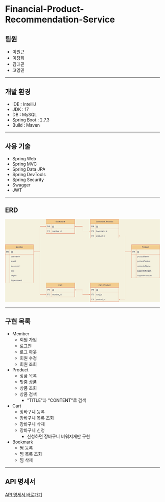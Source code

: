# Financial-Product-Recommendation-Service

## **팀원**
- 이원근
- 이창희
- 김대곤
- 고영민
---
## **개발 환경**

- IDE : IntelliJ
- JDK : 17
- DB : MySQL
- Spring Boot : 2.7.3
- Build : Maven
---
## **사용 기술**

- Spring Web
- Spring MVC
- Spring Data JPA
- Spring DevTools
- Spring Security
- Swagger
- JWT
---
## **ERD**

![ERD.png](src/main/resources/static/ERD.png)

---
## **구현 목록**

- Member
    - 회원 가입
    - 로그인
    - 로그 아웃
    - 회원 수정
    - 회원 조회
- Product
    - 상품 목록
    - 맞춤 상품
    - 상품 조회
    - 상품 검색
      - "TITLE"과 "CONTENT"로 검색
- Cart
    - 장바구니 등록
    - 장바구니 목록 조회
    - 장바구니 삭제
    - 장바구니 신청
      - 신청하면 장바구니 비워지게만 구현
- Bookmark
    - 찜 등록
    - 찜 목록 조회
    - 찜 삭제
---
## **API 명세서**

[API 명세서 바로가기](https://www.notion.so/996655c9789b4fdfb5948e16f34628d6)
